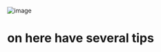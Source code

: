 ![image](https://user-images.githubusercontent.com/78365951/119541578-f33a5e00-bd64-11eb-8bc0-16eae52cf99b.png)

# on here have several tips

